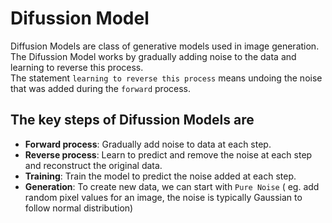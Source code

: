 # Difussion Model

Diffusion Models are class of generative models used in image generation. The Difussion Model works by gradually adding noise to the data and learning to reverse this process. 
<br>
The statement `learning to reverse this process` means undoing the noise that was added during the `forward` process.

## The key steps of Difussion Models are 
- **Forward process**: Gradually add noise to data at each step.
- **Reverse process**: Learn to predict and remove the noise at each step and reconstruct the original data.
- **Training**: Train the model to predict the noise added at each step.
- **Generation**: To create new data, we can start with `Pure Noise` ( eg. add random pixel values for an image, the noise is typically Gaussian to follow normal distribution)
